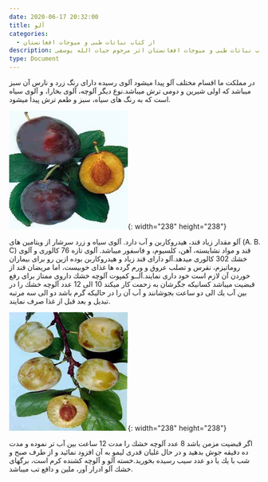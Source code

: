```yaml
---
date: 2020-06-17 20:32:00
title: آلو
categories:
  - از کتاب نباتات طبی و میوجات افغانستان
description: معرفی بادیان از کتاب نباتات طبی و میوجات افغانستان اثر مرحوم حیات الله یوسفی
type: Document
---
```


در مملكت ما اقسام مختلف آلو پيدا ميشود آلوی رسيده دارای رنگ زرد و نارس آن سبز ميباشد كه اولی شيرين و دومی ترش ميباشد.نوع ديگر آلوچه، آلوی بخارا، و آلوی سياه است كه به رنگ های سياه، سبز و طعم ترش پيدا ميشود.

![](/uploads/afghan-greengold-aloo.jpg){: width="238" height="238"}

آلو مقدار زياد قند، هيدروكاربن و آب دارد. آلوی سياه و زرد سرشار از ويتامين های (A. B. C) قند و مواد نشايسته، آهن، كلسيوم، و فاسفور ميباشد. آلوی تازه 76 كالوری و آلوی خشك 302 كالوری ميدهد.آلو دارای قند زياد و هيدروكاربن بوده ازين رو برای بيماران روماتيزم، نقرس و تصلب عروق و ورم گرده ها غذای خوبيست، اما مريضان قند از خوردن آن لازم است خود داری نمايند.آلــو كمپوت آلوچه خشك داروی ممتاز برای رفع قبضيت ميباشد كسانيكه جگرشان به زحمت كار ميكند 10 الی 12 عدد آلوچه خشك را در بين آب يك الی دو ساعت بجوشانند و آب آن را در حاليكه گرم باشد دو الی سه مرتبه تبديل و بعد قبل از غذا صرف نمايند.

![](/uploads/afghan-greengold-aloo2.jpg){: width="238" height="238"}

اگر قبضيت مزمن باشد 8 عدد آلوچه خشك را مدت 12 ساعت بين آب تر نموده و مدت ده دقيقه جوش بدهيد و در حال غليان قدری ليمو به آن افزود نمائید و از طرف صبح و شب با يك يا دو عدد سيب رسيده بخوريد.خسته آلو و آلوچه كشنده كرم است، برگهای خشك آلو ادرار آور، ملين و دافع تب ميباشد.